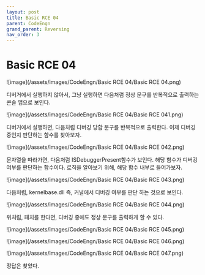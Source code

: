 ```yaml
---
layout: post
title: Basic RCE 04
parent: CodeEngn
grand_parent: Reversing
nav_order: 3
---
```


# Basic RCE 04

![image](/assets/images/CodeEngn/Basic RCE 04/Basic RCE 04.png)

디버거에서 실행하지 않아서, 그냥 실행하면 다음처럼 정상 문구를 반복적으로 출력하는 콘솔 앱으로 보인다.

![image](/assets/images/CodeEngn/Basic RCE 04/Basic RCE 041.png)

디버거에서 실행하면, 다음처럼 디버깅 당함 문구를 반복적으로 출력한다. 이제 디버깅 중인지 판단하는 함수를 찾아보자.

![image](/assets/images/CodeEngn/Basic RCE 04/Basic RCE 042.png)

문자열을 따라가면, 다음처럼 ISDebuggerPresent함수가 보인다. 해당 함수가 디버깅 여부를 판단하는 함수이다. 로직을 알아보기 위해, 해당 함수 내부로 들어가보자.

![image](/assets/images/CodeEngn/Basic RCE 04/Basic RCE 043.png)

다음처럼, kernelbase.dll 즉, 커널에서 디버깅 여부를 판단 하는 것으로 보인다.

![image](/assets/images/CodeEngn/Basic RCE 04/Basic RCE 044.png)

위처럼, 패치를 한다면, 디버깅 중에도 정상 문구를 출력하게 할 수 있다.

![image](/assets/images/CodeEngn/Basic RCE 04/Basic RCE 045.png)

![image](/assets/images/CodeEngn/Basic RCE 04/Basic RCE 046.png)

![image](/assets/images/CodeEngn/Basic RCE 04/Basic RCE 047.png)

정답은 찾았다.